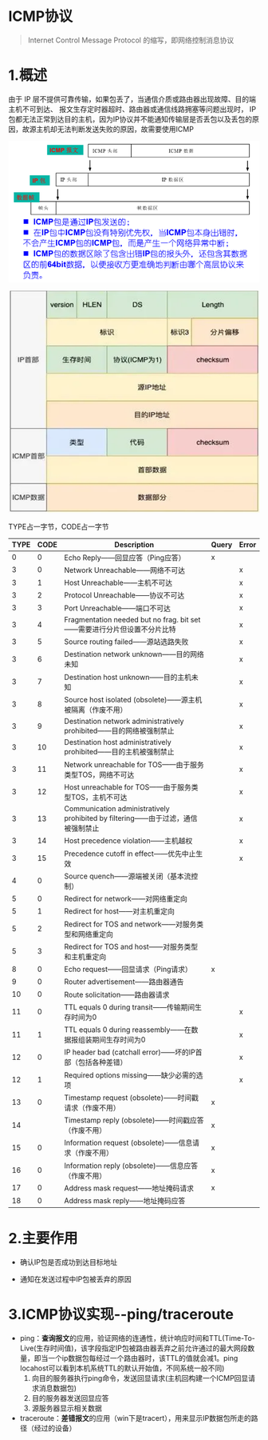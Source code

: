 # ICMP协议

>  Internet Control Message Protocol 的缩写，即网络控制消息协议



# 1.概述

由于 IP 层不提供可靠传输，如果包丢了，当通信介质或路由器出现故障、目的端主机不可到达、 报文生存定时器超时、路由器或通信线路拥塞等问题出现时， IP 包都无法正常到达目的主机，因为IP协议并不能通知传输层是否丢包以及丢包的原因，故源主机却无法判断发送失败的原因，故需要使用ICMP

![image-20240325115536555](.img/6.ICMP协议.assets/image-20240325115536555.png)

![image-20240529202108770](.img/6.ICMP协议.assets/image-20240529202108770.png)

TYPE占一字节，CODE占一字节

| TYPE | CODE | Description                                                  | Query | Error |
| ---- | ---- | ------------------------------------------------------------ | ----- | ----- |
| 0    | 0    | Echo Reply——回显应答（Ping应答）                             | x     |       |
| 3    | 0    | Network Unreachable——网络不可达                              |       | x     |
| 3    | 1    | Host Unreachable——主机不可达                                 |       | x     |
| 3    | 2    | Protocol Unreachable——协议不可达                             |       | x     |
| 3    | 3    | Port Unreachable——端口不可达                                 |       | x     |
| 3    | 4    | Fragmentation needed but no frag. bit set——需要进行分片但设置不分片比特 |       | x     |
| 3    | 5    | Source routing failed——源站选路失败                          |       | x     |
| 3    | 6    | Destination network unknown——目的网络未知                    |       | x     |
| 3    | 7    | Destination host unknown——目的主机未知                       |       | x     |
| 3    | 8    | Source host isolated (obsolete)——源主机被隔离（作废不用）    |       | x     |
| 3    | 9    | Destination network administratively prohibited——目的网络被强制禁止 |       | x     |
| 3    | 10   | Destination host administratively prohibited——目的主机被强制禁止 |       | x     |
| 3    | 11   | Network unreachable for TOS——由于服务类型TOS，网络不可达     |       | x     |
| 3    | 12   | Host unreachable for TOS——由于服务类型TOS，主机不可达        |       | x     |
| 3    | 13   | Communication administratively prohibited by filtering——由于过滤，通信被强制禁止 |       | x     |
| 3    | 14   | Host precedence violation——主机越权                          |       | x     |
| 3    | 15   | Precedence cutoff in effect——优先中止生效                    |       | x     |
| 4    | 0    | Source quench——源端被关闭（基本流控制）                      |       |       |
| 5    | 0    | Redirect for network——对网络重定向                           |       |       |
| 5    | 1    | Redirect for host——对主机重定向                              |       |       |
| 5    | 2    | Redirect for TOS and network——对服务类型和网络重定向         |       |       |
| 5    | 3    | Redirect for TOS and host——对服务类型和主机重定向            |       |       |
| 8    | 0    | Echo request——回显请求（Ping请求）                           | x     |       |
| 9    | 0    | Router advertisement——路由器通告                             |       |       |
| 10   | 0    | Route solicitation——路由器请求                               |       |       |
| 11   | 0    | TTL equals 0 during transit——传输期间生存时间为0             |       | x     |
| 11   | 1    | TTL equals 0 during reassembly——在数据报组装期间生存时间为0  |       | x     |
| 12   | 0    | IP header bad (catchall error)——坏的IP首部（包括各种差错）   |       | x     |
| 12   | 1    | Required options missing——缺少必需的选项                     |       | x     |
| 13   | 0    | Timestamp request (obsolete)——时间戳请求（作废不用）         | x     |       |
| 14   |      | Timestamp reply (obsolete)——时间戳应答（作废不用）           | x     |       |
| 15   | 0    | Information request (obsolete)——信息请求（作废不用）         | x     |       |
| 16   | 0    | Information reply (obsolete)——信息应答（作废不用）           | x     |       |
| 17   | 0    | Address mask request——地址掩码请求                           | x     |       |
| 18   | 0    | Address mask reply——地址掩码应答                             |       |       |



# 2.主要作用

- 确认IP包是否成功到达目标地址

- 通知在发送过程中IP包被丢弃的原因

  

# 3.ICMP协议实现--ping/traceroute

* ping：**查询报文**的应用，验证网络的连通性，统计响应时间和TTL(Time-To-Live(生存时间值)，该字段指定IP包被路由器丢弃之前允许通过的最大网段数量，即当一个ip数据包每经过一个路由器时，该TTL的值就会减1。ping locahost可以看到本机系统TTL的默认开始值，不同系统一般不同)
  1. 向目的服务器执行ping命令，发送回显请求(主机回构建一个ICMP回显请求消息数据包)
  2. 目的服务器发送回显应答
  3. 源服务器显示相关数据
* traceroute：**差错报文**的应用（win下是tracert），用来显示IP数据包所走的路径（经过的设备） 